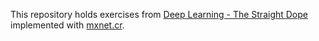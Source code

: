 This repository holds exercises from [Deep Learning - The Straight Dope](https://gluon.mxnet.io/)
implemented with [mxnet.cr](https://github.com/toddsundsted/mxnet.cr).
